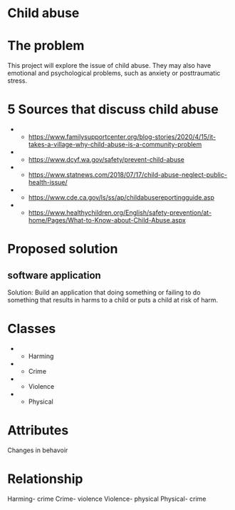 # Child abuse

# The problem
This project will explore the issue of child abuse. They may also have emotional and psychological problems, such as anxiety or posttraumatic stress. 

# 5 Sources that discuss child abuse
* * https://www.familysupportcenter.org/blog-stories/2020/4/15/it-takes-a-village-why-child-abuse-is-a-community-problem
* * https://www.dcyf.wa.gov/safety/prevent-child-abuse
* * https://www.statnews.com/2018/07/17/child-abuse-neglect-public-health-issue/
* * https://www.cde.ca.gov/ls/ss/ap/childabusereportingguide.asp
* * https://www.healthychildren.org/English/safety-prevention/at-home/Pages/What-to-Know-about-Child-Abuse.aspx

# Proposed solution
## software application
Solution: Build an application that doing something or failing to do something that results in harms to a child or puts a child at risk of harm.

# Classes 
* * Harming
* * Crime 
* * Violence
* * Physical

# Attributes
Changes in behavoir 

# Relationship
Harming- crime
Crime- violence
Violence- physical
Physical- crime

